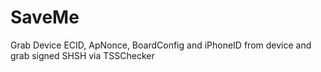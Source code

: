 # SaveMe
 Grab Device ECID, ApNonce, BoardConfig and iPhoneID from device and grab signed SHSH via TSSChecker

